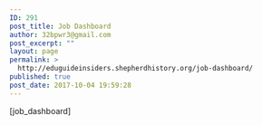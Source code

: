 ```yaml
---
ID: 291
post_title: Job Dashboard
author: 32bpwr3@gmail.com
post_excerpt: ""
layout: page
permalink: >
  http://eduguideinsiders.shepherdhistory.org/job-dashboard/
published: true
post_date: 2017-10-04 19:59:28
---
```

[job_dashboard]